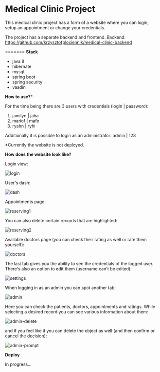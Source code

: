 <h1> Medical Clinic Project </h1>

This medical clinic project has a form of a website where you can login, setup an appointment or change your credentials.

The project has a separate backend and frontend. Backend:
https://github.com/krzysztofplociennik/medical-clinic-backend

=======
**Stack**

- java 8
- hibernate
- mysql
- spring boot
- spring security
- vaadin

**How to use?***

For the time being there are 3 users with credentials (login | password): 
1. jamilyn | jaha
2. mariof | mafe
3. ryahn | ryhi

Additionally it is possible to login as an administrator: 
admin | 123

*Currently the website is not deployed.

**How does the website look like?**

Login view:

![login](https://i.imgur.com/XTP1Q5F.png)

User's dash: 

![dash](https://i.imgur.com/fBvBddp.png)

Appointments page:

![reserving1](https://i.imgur.com/CMoKSBb.png)

You can also delete certain records that are highlighted:

![reserving2](https://i.imgur.com/vnc7z37.png)

Available doctors page (you can check their rating as well or rate them yourself):

![doctors](https://i.imgur.com/2MhHQYu.png)

The last tab gives you the ability to see the credentials of the logged user. There's also an option to edit them (username can't be edited):

![settings](https://i.imgur.com/T2sQC82.png)

When logging in as an admin you can spot another tab:

![admin](https://i.imgur.com/gsMYZlC.png)

Here you can check the patients, doctors, appointments and ratings. While selecting a desired record you can see various information about them:

![admin-delete](https://i.imgur.com/le9Udgg.png)

and if you feel like it you can delete the object as well (and then confirm or cancel the decision):

![admin-prompt](https://i.imgur.com/NrymPJa.png)

**Deploy**

In progress...
